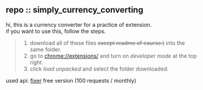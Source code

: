 ## repo :: simply_currency_converting
hi, this is a currency converter for a practice of extension.  
if you want to use this, follow the steps.
  > 1. download all of these files ~~except readme of course:)~~ into the same folder.
  > 2. go to <chrome://extensions/> and turn on _developer mode_ at the top right.
  > 3. click _load unpacked_ and select the folder downloaded.  
  
used api: [fixer](https://fixer.io/) free version (100 requests / monthly)

